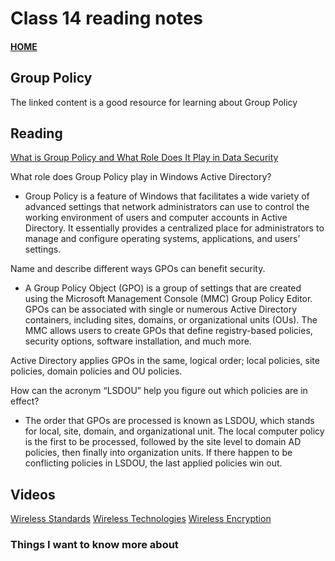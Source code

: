 # Class 14 reading notes

#### [HOME](https://cesarderio.github.io/reading-notes/)

## Group Policy

The linked content is a good resource for learning about Group Policy

## Reading

[What is Group Policy and What Role Does It Play in Data Security](https://www.lepide.com/blog/what-is-group-policy-gpo-and-what-role-does-it-play-in-data-security/)

What role does Group Policy play in Windows Active Directory?

* Group Policy is a feature of Windows that facilitates a wide variety of advanced settings that network administrators can use to control the working environment of users and computer accounts in Active Directory. It essentially provides a centralized place for administrators to manage and configure operating systems, applications, and users’ settings.

Name and describe different ways GPOs can benefit security.

* A Group Policy Object (GPO) is a group of settings that are created using the Microsoft Management Console (MMC) Group Policy Editor. GPOs can be associated with single or numerous Active Directory containers, including sites, domains, or organizational units (OUs). The MMC allows users to create GPOs that define registry-based policies, security options, software installation, and much more.

Active Directory applies GPOs in the same, logical order; local policies, site policies, domain policies and OU policies.

How can the acronym “LSDOU” help you figure out which policies are in effect?

* The order that GPOs are processed is known as LSDOU, which stands for local, site, domain, and organizational unit. The local computer policy is the first to be processed, followed by the site level to domain AD policies, then finally into organization units. If there happen to be conflicting policies in LSDOU, the last applied policies win out.

## Videos

[Wireless Standards](https://www.professormesser.com/network-plus/n10-008/n10-008-video/wireless-standards-n10-008/)
[Wireless Technologies](https://www.professormesser.com/network-plus/n10-008/n10-008-video/wireless-standards-n10-008/)
[Wireless Encryption](https://www.professormesser.com/network-plus/n10-008/n10-008-video/wireless-encryption-n10-008/)

### Things I want to know more about

